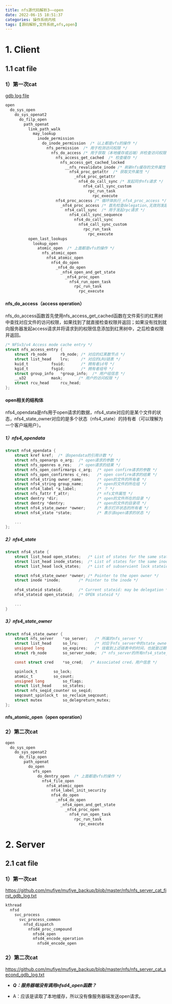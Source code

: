 ```yaml
---
title: nfs源代码解析3——open
date: 2022-06-15 18:51:37
categories: 操作系统内核
tags: [源码解析,文件系统,nfs,open]
---
```


# 1. Client

## 1.1 cat file

### 1）第一次cat

[gdb log file](https://github.com/mufiye/mufiye_backup/blob/master/nfs/nfs_client_open_gdb_log.txt)

```c
open
  do_sys_open
    do_sys_openat2
      do_filp_open
        path_openat
          link_path_walk
            may_lookup
              inode_permission
                do_inode_permission  /* 以上都是vfs的操作 */
                  nfs_permission  /* 用于检测访问权限 */
                    nfs_do_access /* 用于获取（本地缓存或远端）并检查访问权限 */
                      nfs_access_get_cached  /* 检查缓存 */
                        nfs_access_get_cached_locked
                          __nfs_revalidate_inode /* 刷新nfs缓存的文件属性 */
                            nfs4_proc_getattr  /* 获取文件属性 */
                              _nfs4_proc_getattr 
                                nfs4_do_call_sync /* 发起同步nfs请求 */
                                  nfs4_call_sync_custom
                                    rpc_run_task
                                      rpc_execute
                      nfs4_proc_access /* 循环体执行_nfs4_proc_access */
                        _nfs4_proc_access /* 首先检查delegation,无效则发起access请求并更新本地缓存 */
                          nfs4_call_sync  /* 用于发起rpc请求 */
                            nfs4_call_sync_sequence
                              nfs4_do_call_sync
                                nfs4_call_sync_custom
                                  rpc_run_task
                                    rpc_execute
          open_last_lookups
            lookup_open
              atomic_open  /* 上面都是vfs的操作 */
                nfs_atomic_open
                  nfs4_atomic_open
                    nfs4_do_open
                      _nfs4_do_open
                        _nfs4_open_and_get_state
                          _nfs4_proc_open
                            nfs4_run_open_task
                              rpc_run_task
                                rpc_execute
```

#### nfs_do_access（access operation）

nfs_do_access函数首先使用nfs_access_get_cached函数在文件索引的红黑树中查找对应文件的访问权限，如果找到了就直接检查权限并返回；如果没有找到就向服务器发起access请求并将请求到的权限信息添加到红黑树中，之后检查权限并返回。

```c
/* NFSv3/v4 Access mode cache entry */
struct nfs_access_entry {
	struct rb_node		rb_node; /* 对应的红黑数节点 */
	struct list_head	lru;     /* 对应的LRU链表 */
	kuid_t			fsuid;       /* 拥有者id号 */
	kgid_t			fsgid;       /* 拥有者组号 */
	struct group_info	*group_info;  /* 用户组信息 */
	__u32			mask;       /* 用户的访问权限 */
	struct rcu_head		rcu_head;
};
```

#### open相关的结构体

nfs4_opendata是nfs用于open请求的数据，nfs4_state对应的是某个文件的状态，nfs4_state_owner对应的是多个状态（nfs4_state）的持有者（可以理解为一个客户端用户）。

##### 1）nfs4_opendata

```c
struct nfs4_opendata {
	struct kref kref;  /* 该opendata的引用计数 */
	struct nfs_openargs o_arg;  /* open请求的参数 */
	struct nfs_openres o_res;   /* open请求的结果 */
	struct nfs_open_confirmargs c_arg;  /* open confirm请求的参数 */
	struct nfs_open_confirmres c_res;   /* open confirm请求的结果 */
	struct nfs4_string owner_name;      /* open的文件的所有者 */
	struct nfs4_string group_name;      /* open的文件的所在组 */
	struct nfs4_label *a_label;         /* ？ */
	struct nfs_fattr f_attr;            /* nfs文件属性 */
	struct dentry *dir;                 /* open的文件所在的目录 */
	struct dentry *dentry;              /* open的文件的目录项 */
	struct nfs4_state_owner *owner;     /* 表示打开状态的所有者 */
	struct nfs4_state *state;           /* 表示该open请求的状态 */
    
	...
};
```

##### 2）nfs4_state

```c
struct nfs4_state {
	struct list_head open_states;	/* List of states for the same state_owner */
	struct list_head inode_states;	/* List of states for the same inode */
	struct list_head lock_states;	/* List of subservient lock stateids */

	struct nfs4_state_owner *owner;	/* Pointer to the open owner */
	struct inode *inode;		/* Pointer to the inode */
    
    nfs4_stateid stateid;		/* Current stateid: may be delegation */
	nfs4_stateid open_stateid;	/* OPEN stateid */
    
    ...    
}
```

##### 3）nfs4_state_owner

```c
struct nfs4_state_owner {
	struct nfs_server    *so_server;   /* 所属的nfs_server */
	struct list_head     so_lru;	   /* 对应于nfs_server中的state_owners_lru链表元素，该链表用于保存空闲的nfs4_state_owner */
	unsigned long        so_expires;   /* 挂载到上述链表中的时间，也就是过期时间 */
	struct rb_node	     so_server_node;  /* nfs_server的所有nfs4_state_owner被加到红黑树中，这个对应的是一个节点 */

	const struct cred    *so_cred;	 /* Associated cred，用户信息 */

	spinlock_t	     so_lock;        
	atomic_t	     so_count;
	unsigned long	     so_flags;
	struct list_head     so_states;
	struct nfs_seqid_counter so_seqid;
	seqcount_spinlock_t  so_reclaim_seqcount;
	struct mutex	     so_delegreturn_mutex;
};
```

#### nfs_atomic_open（open operation）



### 2）第二次cat

```c
open
  do_sys_open
    do_sys_openat2
      do_filp_open
        path_openat
          do_open
            vfs_open
              do_dentry_open  /* 上面都是vfs的操作 */
                nfs4_file_open
                  nfs4_atomic_open 
    				nfs4_label_init_security
                    nfs4_do_open
                      _nfs4_do_open
                        _nfs4_open_and_get_state
                          _nfs4_proc_open
                            nfs4_run_open_task
                              rpc_run_task
                                rpc_execute
```

# 2. Server

## 2.1 cat file

### 1）第一次cat

https://github.com/mufiye/mufiye_backup/blob/master/nfs/nfs_server_cat_first_gdb_log.txt

```c
kthread
  nfsd
    svc_process
      svc_process_common
        nfsd_dispatch
          nfsd4_proc_compound
            nfsd4_open  
    		nfsd4_encode_operation
              nfsd4_encode_open
```
### 2）第二次cat

https://github.com/mufiye/mufiye_backup/blob/master/nfs/nfs_server_cat_second_gdb_log.txt

* ***Q：服务器端没有调用nfsd4_open函数？***

* A：应该是读取了本地缓存，所以没有像服务器端发送open请求。
